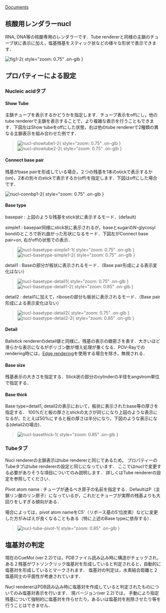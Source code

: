 [Documents](../Documents)

## 核酸用レンダラーnucl
RNA, DNA等の核酸専用のレンダラーです．Tube rendererと同様の主鎖のチューブ状に表示に加え，塩基残基をスティック状などの様々な形状で表示できます．


![fig1-2](../assets/images/cuemol2/NARenderer/fig1-2.png){ style="zoom: 0.75" .on-glb }


## プロパティーによる設定

### Nucleic acidタブ

#### Show Tube
主鎖チューブを表示するかどうかを指定します．チューブ表示をoffにし，他のtube rendererで主鎖を表示することで，より複雑な表示を行うこともできます．下図左はShow tubeをoffにした状態，右は他のtube rendererで2種類の異なる主鎖表示を組み合わせた例です．

> ![nucl-showtube1-2](../assets/images/cuemol2/NARenderer/nucl-showtube1-2.png){ style="zoom: 0.75" .on-glb } ![nucl-showtube2-2](../assets/images/cuemol2/NARenderer/nucl-showtube2-2.png){ style="zoom: 0.75" .on-glb }

#### Connect base pair
残基がbase pairを形成している場合，２つの残基を1本のstickで表示するか(on)，2本の別々のstickで表示するか(off)を指定します．下図はoffにした場合です．

![nucl-connbp1-2](../assets/images/cuemol2/NARenderer/nucl-connbp1-2.png){ style="zoom: 0.75" .on-glb }


#### Base type
basepair
:   上図のような残基をstick状に表示するモード．(default)

simple1
:   basepair同様にstick状に表示されるが，baseとsugarのN-glycosyl bondのところで折れ曲がった形状になるモード．下図左がConnect base pair=on, 右がoffの状態での表示．<br />


>![nucl-basetype-simple1-1](../assets/images/cuemol2/NARenderer/nucl-basetype-simple1-1.png){ style="zoom: 0.75" .on-glb } ![nucl-basetype-simple1-2](../assets/images/cuemol2/NARenderer/nucl-basetype-simple1-2.png){ style="zoom: 0.75" .on-glb }

detail1
:   Baseの部分が板状に表示されるモード．（Base pair形成による表示変化はない）<br />


>![nucl-basetype-detail1](../assets/images/cuemol2/NARenderer/nucl-basetype-detail1.png){ style="zoom: 0.75" .on-glb } ![nucl-basetype-detail1-2](../assets/images/cuemol2/NARenderer/nucl-basetype-detail1-2.png){ style="zoom: 0.85" .on-glb }

detail2
:   detail1に加えて，riboseの部分も板状に表示されるモード．（Base pair形成による表示変化はない）<br />


>![nucl-basetype-detail2](../assets/images/cuemol2/NARenderer/nucl-basetype-detail2.png){ style="zoom: 0.75" .on-glb } ![nucl-basetype-detail2-2](../assets/images/cuemol2/NARenderer/nucl-basetype-detail2-2.png){ style="zoom: 0.85" .on-glb }

#### Detail
Ballstick rendererのdetail値と同様に，残基の表示の緻密さを表す．大きいほど滑らかな表示になるがポリゴン数が増え処理が重くなる．POV-Rayでのrendering時には，[Edge rendering](../cuemol2/EdgeLines)を使用する場合を除き，無視される．

#### Base size
残基表示の大きさを指定する．Stick状の部分のcylinderの半径をangstrom単位で指定する．

#### Base thick
Base type=detail1, detail2の表示において，板状に表示されたbase等の厚さを指定する．
100%だと板の厚さとstickの太さが同じになり上図のような表示になるが，たとえば50%にすると板の厚さは半分になり，下図のような表示になる(detail2の場合)．

>![nucl-basethick-1](../assets/images/cuemol2/NARenderer/nucl-basethick-1.png){ style="zoom: 0.85" .on-glb }

### Tubeタブ
Nucl rendererの主鎖表示はtube rendererと同じであるため，
プロパティーのTubeタブはtube rendererの設定と同じになっています．
ここではnuclで変更する必要がありそうな項目についてのみ説明します．
詳しくはTube rendererの設定を参照してください．

Pivot atom name
:   チューブが通るべき原子の名前を指定する．DefaultはP（主鎖リン酸のリン原子）になっているが，これだとチューブが実際の残基よりも大回りをしすぎる傾向がある．

場合によっては，pivot atom nameをC5'（リボース基の5'位炭素）などに変更した方がみばえが良くなることもある（特に上述のBase typeに依存する）．

> ![nucl-tube-pivot-1](../assets/images/cuemol2/NARenderer/nucl-tube-pivot-1.png){ style="zoom: 0.85" .on-glb }
## 塩基対の判定
現在のCueMol (ver 2.2)では，PDBファイル読み込み時に構造がチェックされ，
ある２残基がワトソンクリック塩基対を形成していると判定されると，自動的に塩基対を形成しているとマークされます．
塩基対の判定は，水素結合距離と２塩基同士の平面性が考慮されています．

Nucl rendererはPDB読み込み時に塩基対を作成していると判定されたものについてのみ塩基対表示を行います．
現バージョン(ver 2.2)では，
手動により指定残基について強制的に塩基対を作らせたり，あるいは塩基対を削除させたり等を行うことはできません．
